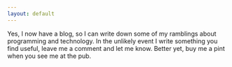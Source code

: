```yaml
---
layout: default
---
```


Yes, I now have a blog, so I can write down some of my ramblings about programming and technology.  In the unlikely event I write something you find useful, leave me a comment and let me know.  Better yet, buy me a pint when you see me at the pub.